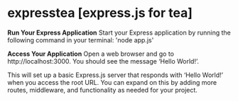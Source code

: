 # expresstea [express.js for tea]
**Run Your Express Application** 
Start your Express application by running the following command in your terminal:
'node app.js'

**Access Your Application**
Open a web browser and go to http://localhost:3000. You should see the message ‘Hello World!’.

This will set up a basic Express.js server that responds with ‘Hello World!’ when you access the root URL. You can expand on this by adding more routes, middleware, and functionality as needed for your project.
